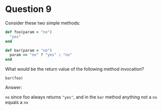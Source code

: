 # Question 9

Consider these two simple methods:

```Ruby
def foo(param = "no")
  "yes"
end

def bar(param = "no")
  param == "no" ? "yes" : "no"
end
```

What would be the return value of the following method invocation?

`bar(foo)`

Answer:

`no` since foo always returns `"yes"`, and in the `bar` method anything not a `no` equals a `no`
